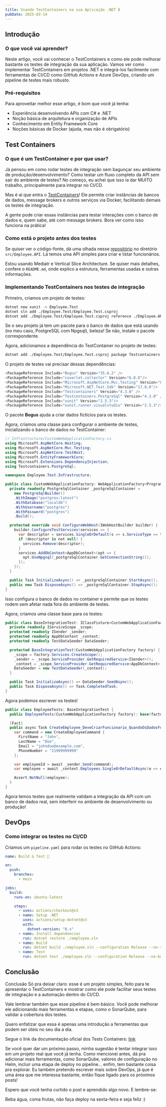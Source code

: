 ```yaml
---
title: Usando TestContainers na sua Aplicação .NET 8
pubDate: 2025-03-14
---
```


## Introdução

### O que você vai aprender?

Neste artigo, você vai conhecer o TestContainers e como ele pode melhorar bastante os testes de integração da sua aplicação. Vamos ver como implementar TestContainers em projetos .NET e integrá-los facilmente com ferramentas de CI/CD como GitHub Actions e Azure DevOps, criando um pipeline de testes mais robusto.

### Pré-requisitos

Para aproveitar melhor esse artigo, é bom que você já tenha:

- Experiência desenvolvendo APIs com C# e .NET
- Noção básica de arquitetura e organização de APIs
- Conhecimento em Entity Framework Core
- Noções básicas de Docker (ajuda, mas não é obrigatório)

## Test Containers

### O que é um TestContainer e por que usar?

Já pensou em como rodar testes de integração sem bagunçar seu ambiente de produção/desenvolvimento? Como testar um fluxo completo da API sem sair do ambiente de testes? No começo, eu achei que isso ia dar MUITO trabalho, principalmente para integrar no CI/CD.

Mas é aí que entra o [TestContainers](https://testcontainers.com/)! Ele permite criar instâncias de bancos de dados, message brokers e outros serviços via Docker, facilitando demais os testes de integração.

A gente pode criar essas instâncias para testar interações com o banco de dados e, quem sabe, até com message brokers. Bora ver como isso funciona na prática!

### Como está o projeto antes dos testes

Se quiser ver o código-fonte, dá uma olhada nesse [repositório](https://github.com/Viilih/testingcontainer-application-net8) no diretório `src/Employee.API`. Lá temos uma API simples para criar e listar funcionários.

Estou usando Mediatr e Vertical Slice Architecture. Se quiser mais detalhes, confere o `README.md`, onde explico a estrutura, ferramentas usadas e outras informações.

### Implementando TestContainers nos testes de integração

Primeiro, criamos um projeto de testes:

```sh
dotnet new xunit -o Employee.Test
dotnet sln add ./Employee.Test/Employee.Test.csproj
dotnet add ./Employee.Test/Employee.Test.csproj reference ./Employee.API/Employee.API.csproj
```

Se o seu projeto já tem um pacote para o banco de dados que está usando (no meu caso, PostgreSQL com Npgsql), beleza! Se não, instale o pacote correspondente.

Agora, adicionamos a dependência do TestContainer no projeto de testes:

```sh
dotnet add ./Employee.Test/Employee.Test.csproj package Testcontainers.PostgreSql
```

O projeto de testes vai precisar dessas dependências:

```cs
<PackageReference Include="Bogus" Version="35.6.2" />
<PackageReference Include="coverlet.collector" Version="6.0.0"/>
<PackageReference Include="Microsoft.AspNetCore.Mvc.Testing" Version="8.0.14" />
<PackageReference Include="Microsoft.NET.Test.Sdk" Version="17.8.0"/>
<PackageReference Include="Testcontainers" Version="4.3.0" />
<PackageReference Include="Testcontainers.PostgreSql" Version="4.3.0" />
<PackageReference Include="xunit" Version="2.5.3"/>
<PackageReference Include="xunit.runner.visualstudio" Version="2.5.3"/>
```

O pacote **Bogus** ajuda a criar dados fictícios para os testes.

Agora, criamos uma classe para configurar o ambiente de testes, inicializando o banco de dados no TestContainer:

```cs
// Infrastructure/CustomWebApplicationFactory.cs
using Microsoft.AspNetCore.Hosting;
using Microsoft.AspNetCore.Mvc.Testing;
using Microsoft.AspNetCore.TestHost;
using Microsoft.EntityFrameworkCore;
using Microsoft.Extensions.DependencyInjection;
using Testcontainers.PostgreSql;

namespace Employee.Test.Infrastructure;

public class CustomWebApplicationFactory: WebApplicationFactory<Program>, IAsyncLifetime {
  private readonly PostgreSqlContainer _postgreSqlContainer =
    new PostgreSqlBuilder()
    .WithImage("postgres:latest")
    .WithDatabase("localdb")
    .WithUsername("postgres")
    .WithPassword("postgres")
    .Build();

  protected override void ConfigureWebHost(IWebHostBuilder builder) {
    builder.ConfigureTestServices(services => {
      var descriptor = services.SingleOrDefault(s => s.ServiceType == typeof(DbContextOptions<AppDbContext>));
      if (descriptor is not null) {
        services.Remove(descriptor);
      }
      services.AddDbContext<AppDbContext>(opt => {
        opt.UseNpgsql(_postgreSqlContainer.GetConnectionString());
      });
    });
  }

  public Task InitializeAsync() => _postgreSqlContainer.StartAsync();
  public new Task DisposeAsync() => _postgreSqlContainer.StopAsync();
}
```

Isso configura o banco de dados no container e permite que os testes rodem sem afetar nada fora do ambiente de testes.

Agora, criamos uma classe base para os testes:

```cs
public class BaseIntegrationTest: IClassFixture<CustomWebApplicationFactory>, IAsyncLifetime {
  private readonly IServiceScope _scope;
  protected readonly ISender _sender;
  protected readonly AppDbContext _context;
  protected readonly TestDataSeeder DataSeeder;

  protected BaseIntegrationTest(CustomWebApplicationFactory factory) {
    _scope = factory.Services.CreateScope();
    _sender = _scope.ServiceProvider.GetRequiredService<ISender>();
    _context = _scope.ServiceProvider.GetRequiredService<AppDbContext>();
    DataSeeder = new TestDataSeeder(_context);
  }

  public Task InitializeAsync() => DataSeeder.SeedAsync();
  public Task DisposeAsync() => Task.CompletedTask;
}
```

Agora podemos escrever os testes!

```cs
public class EmployeeTests: BaseIntegrationTest {
  public EmployeeTests(CustomWebApplicationFactory factory): base(factory) {}

  [Fact]
  public async Task CreateEmployee_DeveCriarFuncionario_QuandoOsDadosForemValidos() {
    var command = new CreateEmployeeCommand {
      FirstName = "John",
      LastName = "Doe",
      Email = "johndoe@example.com",
      PhoneNumber = "21999999999"
    };

    var employeeId = await _sender.Send(command);
    var employee = await _context.Employees.SingleOrDefaultAsync(e => e.Id == employeeId.Value);

    Assert.NotNull(employee);
  }
}
```

Agora temos testes que realmente validam a integração da API com um banco de dados real, sem interferir no ambiente de desenvolvimento ou produção!

## DevOps

### Como integrar os testes no CI/CD

Criamos um `pipeline.yaml` para rodar os testes no GitHub Actions:

```yaml
name: Build & Test 🧪

on:
  push:
    branches:
      - main

jobs:
  build:
    runs-on: ubuntu-latest

    steps:
      - uses: actions/checkout@v3
      - name: Setup .NET
        uses: actions/setup-dotnet@v3
        with:
          dotnet-version: "8.x"
      - name: Install dependencies
        run: dotnet restore ./employee.sln
      - name: Build
        run: dotnet build ./employee.sln --configuration Release --no-restore
      - name: Test
        run: dotnet test ./employee.sln --configuration Release --no-build
```

## Conclusão

Conclusão
Só pra deixar claro: esse é um projeto simples, feito para te apresentar o TestContainers e mostrar como ele pode facilitar seus testes de integração e a automação dentro do CI/CD.

Vale lembrar também que esse pipeline é bem básico. Você pode melhorar ele adicionando mais ferramentas e etapas, como o SonarQube, para validar a cobertura dos testes.

Quero enfatizar que essa é apenas uma introdução a ferramentas que podem ser úteis no seu dia a dia.

Segue o link da documentação oficial dos Tests Containers:
[link](https://testcontainers.com/)

Se você quer dar um próximo passo, minha sugestão é tentar integrar isso em um projeto real que você já tenha. Como mencionei antes, dá pra adicionar mais ferramentas, como SonarQube, valores de configuração no Helm, incluir uma etapa de deploy no pipeline... enfim, tem bastante coisa pra explorar. Eu também pretendo escrever mais sobre DevOps, já que é uma área que me interessa bastante, então fique ligado para os próximos posts!

Espero que você tenha curtido o post e aprendido algo novo. E lembre-se:

Beba água, coma frutas, não faça deploy na sexta-feira e seja feliz :)
